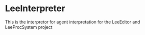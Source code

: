 # LeeInterpreter
This is the interpretor for agent interpretation for the LeeEditor and LeeProcSystem project
